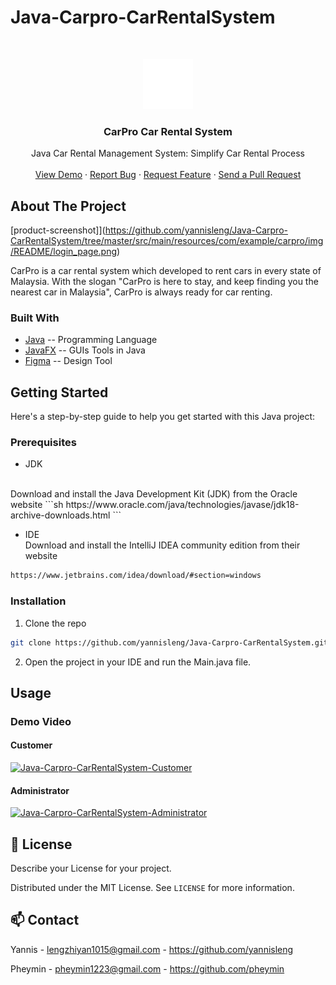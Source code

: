 # Java-Carpro-CarRentalSystem



<!-- PROJECT LOGO -->
<br />
<p align="center">
  <a href="https://github.com/yannisleng/Java-Carpro-CarRentalSystem">
    <img src="https://github.com/yannisleng/Java-Carpro-CarRentalSystem/blob/master/src/main/resources/com/example/carpro/img/logo.png" alt="Logo" width="80" height="80">
  </a>

<h3 align="center">CarPro Car Rental System</h3>

  <p align="center">
    Java Car Rental Management System: Simplify Car Rental Process
    <br />
    <br />
    <a href="https://github.com/yannisleng/Java-Carpro-CarRentalSystem/">View Demo</a>
    ·
    <a href="https://github.com/yannisleng/Java-Carpro-CarRentalSystem/issues">Report Bug</a>
    ·
    <a href="https://github.com/yannisleng/Java-Carpro-CarRentalSystem/issues">Request Feature</a>
    ·
    <a href="https://github.com/yannisleng/Java-Carpro-CarRentalSystem/pulls">Send a Pull Request</a>
  </p>
</p>

<!-- ABOUT THE PROJECT -->
## About The Project

[product-screenshot]](https://github.com/yannisleng/Java-Carpro-CarRentalSystem/tree/master/src/main/resources/com/example/carpro/img/README/login_page.png)

CarPro is a car rental system which developed to rent cars in every state of Malaysia. With the slogan "CarPro is here to stay, and keep finding you the nearest car in Malaysia", CarPro is always ready for car renting.

### Built With
* [Java](https://www.java.com/en/) -- Programming Language
* [JavaFX](https://openjfx.io/) -- GUIs Tools in Java
* [Figma](https://www.figma.com/file/GXnWYnDHqK0Dr7Iyiq5Ny0/OODJ?t=bU9tV9bIVURSktSQ-6) -- Design Tool



<!-- GETTING STARTED -->
## Getting Started

Here's a step-by-step guide to help you get started with this Java project:

### Prerequisites

* JDK
<br />
Download and install the Java Development Kit (JDK) from the Oracle website
```sh
https://www.oracle.com/java/technologies/javase/jdk18-archive-downloads.html
```

* IDE
  <br />
Download and install the IntelliJ IDEA community edition from their website
```sh
https://www.jetbrains.com/idea/download/#section=windows
```


### Installation

1. Clone the repo
```sh
git clone https://github.com/yannisleng/Java-Carpro-CarRentalSystem.git
```
2. Open the project in your IDE and run the Main.java file.




<!-- USAGE EXAMPLES -->
## Usage
### Demo Video
#### Customer
[![Java-Carpro-CarRentalSystem-Customer](youtube_thumbnail.jpg)](youtube_link)

#### Administrator
[![Java-Carpro-CarRentalSystem-Administrator](youtube_thumbnail.jpg)](youtube_link)


<!-- LICENSE -->
## 📝 License
Describe your License for your project.

Distributed under the MIT License. See `LICENSE` for more information.



<!-- CONTACT -->
## 📫 Contact
Yannis - [lengzhiyan1015@gmail.com](lengzhiyan1015@gmail.com) - https://github.com/yannisleng

Pheymin - [pheymin1223@gmail.com](pheymin1223@gmail.com) - https://github.com/pheymin